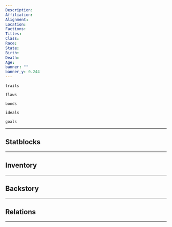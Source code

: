 ```yaml
---
Description: 
Affiliation: 
Alignment: 
Location: 
Factions: 
Titles: 
Class: 
Race: 
State: 
Birth: 
Death: 
Age: 
banner: ""
banner_y: 0.244
---
```


```ad-Tr
traits
```

```ad-fw
flaws
```

```ad-Bd
bonds
```

```ad-idl
ideals
```

```ad-goals
goals
```

--- 
## Statblocks

___
## Inventory

---
## Backstory


___
## Relations


---
